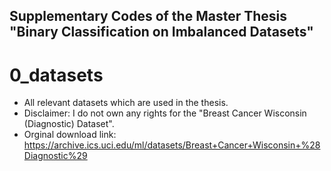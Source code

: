 ## Supplementary Codes of the Master Thesis "Binary Classification on Imbalanced Datasets"

# 0_datasets
- All relevant datasets which are used in the thesis.
- Disclaimer: I do not own any rights for the "Breast Cancer Wisconsin (Diagnostic) Dataset".
- Orginal download link: https://archive.ics.uci.edu/ml/datasets/Breast+Cancer+Wisconsin+%28Diagnostic%29

